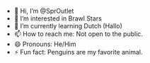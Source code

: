 - 👋 Hi, I’m @SprOutlet
- 👀 I’m interested in Brawl Stars
- 🌱 I’m currently learning Dutch (Hallo) 
- 📫 How to reach me: Not open to the public.   
- 😄 Pronouns: He/Him
- ⚡ Fun fact: Penguins are my favorite animal. 

<!---
Sproutlet/Sproutlet is a ✨ special ✨ repository because its `README.md` (this file) appears on your GitHub profile.
You can click the Preview link to take a look at your changes.
--->
